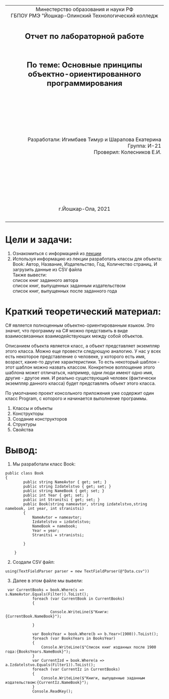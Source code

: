 <table style="width: 100%;">
  <tr>
    <td style="text-align: center; border: none;"> 
    Минестерство образования и науки РФ <br>
    ГБПОУ РМЭ "Йошкар-Олинский Технологический колледж </td>
  </tr>
  <tr>
    <td style="text-align: center; border: none; height: 15em;"><h2>Отчет по лабораторной работe<h2><br>
    По теме: Основные принципы объектно-ориентированного программирования 
    </td>
  </tr>
  <tr>
    <td style="text-align: right; border: none; height: 20em;">
      Разработали: Игимбаев Тимур и Шарапова Екатерина<br/>
      Группа: И-21<br/>
      Проверил: Колесников Е.И.       
    </td>
  </tr>
  <tr>
    <td style="text-align: center; border: none; height: 5em;">
    г.Йошкар-Ола, 2021</td>
  </tr>
</table>

<div style="page-break-after: always;"></div>

# Цели и задачи:
1. Ознакомиться с информацией из [лекции](https://github.com/kolei/OAP/blob/master/articles/t6_oop1.md) 
2. Используя информацию из лекции разработать классы для объекта: <br>Book: Автор, Название, Издательство, Год, Количество страниц. И загрузить данные из CSV файла <br> Также вывести: <br>список книг заданного автора <br> список книг, выпущенных заданным издательством <br> список книг, выпущенных после заданного года

# Краткий теоретический материал:
C# является полноценным объектно-ориентированным языком. Это значит, что программу на C# можно представить в виде взаимосвязанных взаимодействующих между собой объектов.

Описанием объекта является класс, а объект представляет экземпляр этого класса. Можно еще провести следующую аналогию. У нас у всех есть некоторое представление о человеке, у которого есть имя, возраст, какие-то другие характеристики. То есть некоторый шаблон - этот шаблон можно назвать классом. Конкретное воплощение этого шаблона может отличаться, например, одни люди имеют одно имя, другие - другое имя. И реально существующий человек (фактически экземпляр данного класса) будет представлять объект этого класса.

По умолчанию проект консольного приложения уже содержит один класс Program, с которого и начинается выполнение программы.

1. Классы и объекты
2. Конструкторы
3. Создание конструкторов
4. Структуры
5. Свойства
# Вывод: 
1. Мы разработали класс Book:
```
public class Book
{
        public string NameAvtor { get; set; }
        public string Izdatelstvo { get; set; }
        public string NameBook { get; set; }
        public int Year { get; set; }
        public int Stranitsi { get; set; }
        public Book(string nameavtor, string izdatelstvo,string namebook, int year, int stranistsi) 
        {
            NameAvtor = nameavtor;
            Izdatelstvo = izdatelstvo;
            NameBook = namebook;
            Year = year;
            Stranitsi = stranistsi;
          
        }

    }
```
2. Создали CSV файл:
```
using(TextFieldParser parser = new TextFieldParser(@"Data.csv"))
```
3. Далее в этом файле мы вывели: 
``` 
 var CurrentBooks = book.Where(s => s.NameAvtor.Equals(Filter)).ToList();
            foreach (var CurrentBook in CurrentBooks)
            {
                
                    Console.WriteLine($"Книги:{CurrentBook.NameBook}");
           
            }

            var BooksYear = book.Where(b => b.Year>(1900)).ToList();
            foreach (var BooksYears in BooksYear)
            {
                Console.WriteLine($"Список книг изданных после 1900 года:{BooksYears.NameBook}");
            }
            var CurrentIzd = book.Where(a => a.Izdatelstvo.Equals(Filter1)).ToList();
            foreach (var CurrentIz in CurrentBooks)
            {
                Console.WriteLine($"Книги, выпущенные заданным издательством:{CurrentIz.NameBook}");
            }
            Console.ReadKey();
```
